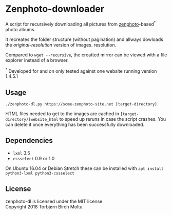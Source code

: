 # Zenphoto-downloader

A script for recursively downloading all pictures from [zenphoto](https://www.zenphoto.org)-based<sup>\*</sup> photo albums.

It recreates the folder structure (without pagination) and allways dowloads the
*original-resolution* version of images.
resolution.

Compared to `wget --recursive`, the creatted mirror can be viewed with a file
explorer instead of a browser.

<sup>\*</sup> Developed for and on only tested against one website running version 1.4.5.1

## Usage

`./zenphoto-dl.py https://some-zenphoto-site.net [target-directory]`

HTML files needed to get to the images are cached in
`[target-directory/]website_html` to speed up reruns in case the script crashes.
You can delete it once everything has been successfully downloaded.

## Dependencies

* `lxml` 3.5
* `cssselect` 0.9 or 1.0

On Ubuntu 16.04 or Debian Stretch these can be installed with
`apt install python3-lxml python3-cssselect`

## License

zenphoto-dl is licensed under the MIT license.  
Copyright 2018 Torbjørn Birch Moltu.
